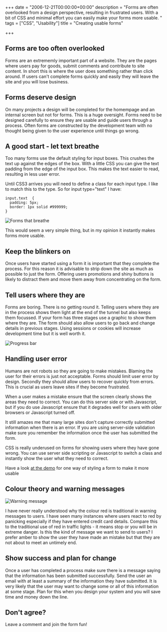+++
date = "2006-12-21T00:00:00+00:00"
description = "Forms are often overlooked from a design perspective, resulting in frustrated users. With a bit of CSS and minimal effort you can easily make your forms more usable. "
tags = ["CSS", "Usability"]
title = "Creating usable forms"

+++

## Forms are too often overlooked

Forms are an extrememly important part of a website. They are the pages where users pay for goods, submit comments and contribute to site content. In short this is where the user does something rather than click around. If users can't complete forms quickly and easily they will leave the site and you will lose business. 
## Forms deserve design

On many projects a design will be completed for the homempage and an internal screen but not for forms. This is a huge oversight. Forms need to be designed carefully to ensure they are usable and guide users through a process. Often forms are constructed by the development team with no thought being given to the user experience until things go wrong.

## A good start - let text breathe

Too many forms use the default styling for input boxes. This crushes the text up against the edges of the box. With a little CSS you can give the text padding from the edge of the input box. This makes the text easier to read, resulting in less user error.

Until CSS3 arrives you will need to define a class for each input type. I like to match this to the type. So for input type="text" I have: 

    input.text	{
      padding: 5px;
      border: 1px solid #999999;	
    }

![Forms that breathe][1] 

This would seem a very simple thing, but in my opinion it instantly makes forms more usable. 

## Keep the blinkers on

Once users have started using a form it is important that they complete the process. For this reason it is advisable to strip down the site as much as possible to just the form. Offering users promotions and shiny buttons is likely to distract them and move them away from concentrating on the form.

## Tell users where they are

Forms are boring. There is no getting round it. Telling users where they are in the process shows them light at the end of the tunnel but also keeps them focussed. If your form has three stages use a graphic to show them where they are. The form should also allow users to go back and change details in previous stages. Using sessions or cookies will increase development time but it is well worth it. 

![Progress bar][2] 

## Handling user error

Humans are not robots so they are going to make mistakes. Blaming the user for their errors is just not acceptable. Forms should limit user error by design. Secondly they should allow users to recover quickly from errors. This is crucial as users leave sites if they become frustrated.

When a user makes a mistake ensure that the screen clearly shows the areas they need to correct. You can do this server side or with Javascript, but if you do use Javascript ensure that it degrades well for users with older browsers or Javascript turned off. 

It still amazes me that many large sites don't capture correctly submitted information when there is an error. If you are using server-side validation make sure you remember the information once the user has submitted the form. 

CSS is really underused on forms for showing users where they have gone wrong. You can use server side scripting or Javascript to switch a class and instantly show the user what they need to correct.

Have a look [at the demo][3] for one way of styling a form to make it more usable

## Colour theory and warning messages

![Warning message][4] 

I have never really understood why the colour red is traditional in warning messages to users. I have seen many instances where users react to red by panicking especially if they have entered credit card details. Compare this to the traditional use of red in traffic lights - it means stop or you will be in extreme danger. Is this the kind of message we want to send to users? I prefer amber to show the user they have made an mistake but that they are not about to meet an untimely end. 

## Show success and plan for change

Once a user has completed a process make sure there is a message saying that the information has been submitted successfully. Send the user an email with at least a summary of the information they have submitted. It is very likely that the user may want to change some or all of this information at some stage. Plan for this when you design your system and you will save time and money down the line.

## Don't agree?

Leave a comment and join the form fun!

 [1]: /images/articles/forms_breathe.png 
 [2]: /images/articles/progress_bar.gif 
 [3]: /examples/creating-usable-forms/
 [4]: /images/articles/warning_message.png 

